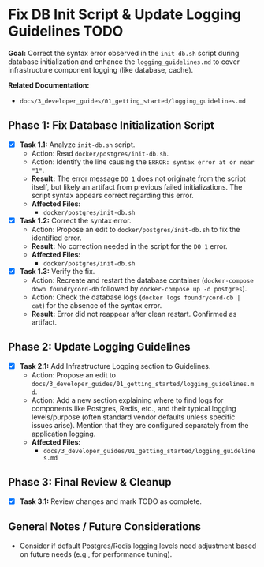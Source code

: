# Fix DB Init Script & Update Logging Guidelines TODO

**Goal:** Correct the syntax error observed in the `init-db.sh` script during database initialization and enhance the `logging_guidelines.md` to cover infrastructure component logging (like database, cache).

**Related Documentation:**
*   `docs/3_developer_guides/01_getting_started/logging_guidelines.md`

## Phase 1: Fix Database Initialization Script

*   [x] **Task 1.1:** Analyze `init-db.sh` script.
    *   Action: Read `docker/postgres/init-db.sh`.
    *   Action: Identify the line causing the `ERROR: syntax error at or near "1"`.
    *   **Result:** The error message `DO 1` does not originate from the script itself, but likely an artifact from previous failed initializations. The script syntax appears correct regarding this error.
    *   **Affected Files:**
        *   `docker/postgres/init-db.sh`
*   [x] **Task 1.2:** Correct the syntax error.
    *   Action: Propose an edit to `docker/postgres/init-db.sh` to fix the identified error.
    *   **Result:** No correction needed in the script for the `DO 1` error.
    *   **Affected Files:**
        *   `docker/postgres/init-db.sh`
*   [x] **Task 1.3:** Verify the fix.
    *   Action: Recreate and restart the database container (`docker-compose down foundrycord-db` followed by `docker-compose up -d postgres`).
    *   Action: Check the database logs (`docker logs foundrycord-db | cat`) for the absence of the syntax error.
    *   **Result:** Error did not reappear after clean restart. Confirmed as artifact.

## Phase 2: Update Logging Guidelines

*   [x] **Task 2.1:** Add Infrastructure Logging section to Guidelines.
    *   Action: Propose an edit to `docs/3_developer_guides/01_getting_started/logging_guidelines.md`.
    *   Action: Add a new section explaining where to find logs for components like Postgres, Redis, etc., and their typical logging levels/purpose (often standard vendor defaults unless specific issues arise). Mention that they are configured separately from the application logging.
    *   **Affected Files:**
        *   `docs/3_developer_guides/01_getting_started/logging_guidelines.md`

## Phase 3: Final Review & Cleanup

*   [x] **Task 3.1:** Review changes and mark TODO as complete.

## General Notes / Future Considerations

*   Consider if default Postgres/Redis logging levels need adjustment based on future needs (e.g., for performance tuning). 